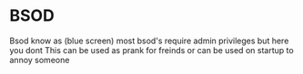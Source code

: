 # BSOD
Bsod know as (blue screen) most bsod's require admin privileges but here you dont 
This can be used as prank for freinds or can be used on startup to annoy someone

